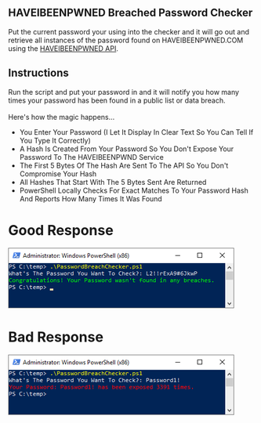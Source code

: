 ## HAVEIBEENPWNED Breached Password Checker
Put the current password your using into the checker and it will go out and retrieve all instances of the password found on HAVEIBEENPWNED.COM using the [HAVEIBEENPWNED API](https://haveibeenpwned.com/API/v2).<br>

## Instructions
Run the script and put your password in and it will notify you how many times your password has been found in a public list or data breach.
<br><br>
Here's how the magic happens...<br>
* You Enter Your Password (I Let It Display In Clear Text So You Can Tell If You Type It Correctly)
* A Hash Is Created From Your Password So You Don't Expose Your Password To The HAVEIBEENPWND Service
* The First 5 Bytes Of The Hash Are Sent To The API So You Don't Compromise Your Hash
* All Hashes That Start With The 5 Bytes Sent Are Returned
* PowerShell Locally Checks For Exact Matches To Your Password Hash And Reports How Many Times It Was Found

# Good Response
![Breached Password Checker CLI Good Response](PasswordBreachCheckerCLI-Good.png)
<br>
# Bad Response
![Breached Password Checker CLI Good Response](PasswordBreachCheckerCLI-Bad.png)
